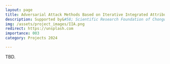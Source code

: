```yaml
---
layout: page
title: Adversarial Attack Methods Based on Iterative Integrated Attribution for Transferability of Features
description: Supported by&#58; Scientific Research Foundation of Chongqing University of Technology <br> Year&#58; 2024-2026 <br> Grant&#58; 3K(RMB) <br> Role&#58; PI
img: /assets/project_images/IIA.png
redirect: https://unsplash.com
importance: 003
category: Projects 2024

---
```


TBD.
